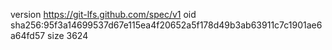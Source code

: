 version https://git-lfs.github.com/spec/v1
oid sha256:95f3a14699537d67e115ea4f20652a5f178d49b3ab63911c7c1901ae6a64fd57
size 3624
